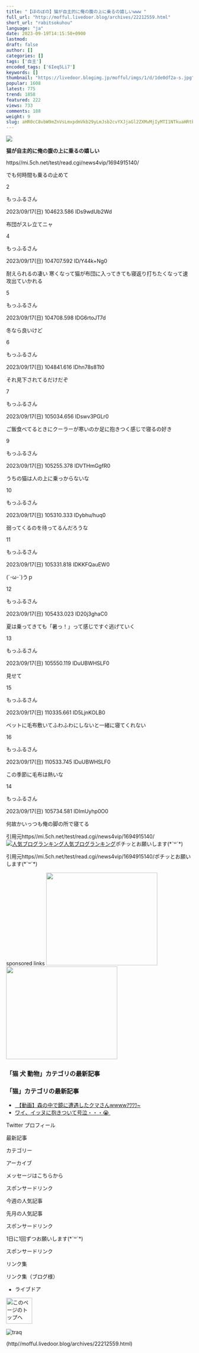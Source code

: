 ```yaml
---
title: "【ほのぼの】猫が自主的に俺の腹の上に乗るの嬉しいwww "
full_url: "http://mofful.livedoor.blog/archives/22212559.html"
short_url: "rabitsokuhou"
language: "ja"
date: 2023-09-19T14:15:50+0900
lastmod: 
draft: false
author: []
categories: []
tags: ['自主']
encoded_tags: ['6Ieq5Li7']
keywords: []
thumbnail: "https://livedoor.blogimg.jp/mofful/imgs/1/d/1de0df2a-s.jpg"
popular: 1608
latest: 775
trend: 1858
featured: 222
views: 733
comments: 188
weight: 9
slug: aHR0cC8vbW9mZnVsLmxpdmVkb29yLmJsb2cvYXJjaGl2ZXMvMjIyMTI1NTkuaHRtbA==
---
```


![](https://livedoor.blogimg.jp/mofful/imgs/1/d/1de0df2a-s.jpg)

<div><p><b><p>猫が自主的に俺の腹の上に乗るの嬉しい</p></b> https//mi.5ch.net/test/read.cgi/news4vip/1694915140/</p><p class='t_b'> でも何時間も乗るの止めて </p> <p class='t_h'>2 <p>もっふるさん</p> <p> 2023/09/17(日) 104623.586 IDs9wdUb2Wd</p></p> <p class='t_b'> 布団がスレ立てニャ </p> <p class='t_h'>4 <p>もっふるさん</p> <p> 2023/09/17(日) 104707.592 ID/Y44k+Ng0</p></p> <p class='t_b'> 耐えられるの凄い 寒くなって猫が布団に入ってきても寝返り打ちたくなって速攻出ていかれる </p> <p class='t_h'>5 <p>もっふるさん</p> <p> 2023/09/17(日) 104708.598 IDG6rtoJT7d</p></p> <p class='t_b'> 冬なら良いけど </p> <p class='t_h'>6 <p>もっふるさん</p> <p> 2023/09/17(日) 104841.616 IDhn78s8Tt0</p></p> <p class='t_b'> それ見下されてるだけだぞ </p> <p class='t_h'>7 <p>もっふるさん</p> <p> 2023/09/17(日) 105034.656 IDswv3PGLr0</p></p> <p class='t_b'> ご飯食べてるときにクーラーが寒いのか足に抱きつく感じで寝るの好き </p> <p class='t_h'>9 <p>もっふるさん</p> <p> 2023/09/17(日) 105255.378 IDVTHmGgfR0</p></p> <p class='t_b'> うちの猫は人の上に乗っからないな </p> <p class='t_h'>10 <p>もっふるさん</p> <p> 2023/09/17(日) 105310.333 IDybhu/huq0</p></p> <p class='t_b'> 弱ってくるのを待ってるんだろうな </p> <p class='t_h'>11 <p>もっふるさん</p> <p> 2023/09/17(日) 105331.818 IDKKFQauEW0</p></p> <p class='t_b'> (´･ω･`)うｐ </p> <p class='t_h'>12 <p>もっふるさん</p> <p> 2023/09/17(日) 105433.023 ID20j3ghaC0</p></p> <p class='t_b'> 夏は乗ってきても「暑っ！」って感じですぐ逃げていく </p> <p class='t_h'>13 <p>もっふるさん</p> <p> 2023/09/17(日) 105550.119 IDuUBWHSLF0</p></p> <p class='t_b'> 見せて </p> <p class='t_h'>15 <p>もっふるさん</p> <p> 2023/09/17(日) 110335.661 ID5LjnKOLB0</p></p> <p class='t_b'> ベットに毛布敷いてふわふわにしないと一緒に寝てくれない </p> <p class='t_h'>16 <p>もっふるさん</p> <p> 2023/09/17(日) 110533.745 IDuUBWHSLF0</p></p> <p class='t_b'> この季節に毛布は熱いな </p> <p class='t_h'>14 <p>もっふるさん</p> <p> 2023/09/17(日) 105734.581 IDImUyhp0O0</p></p> <p class='t_b'> 何故かいっつも俺の脚の所で寝てる </p> 引用元https//mi.5ch.net/test/read.cgi/news4vip/1694915140/<a href='//blog.with2.net/link/?2036932'><img title='人気ブログランキング' src='https//blog.with2.net/img/banner/banner_21.gif'></a><a href='//blog.with2.net/link/?2036932'>人気ブログランキング</a>ポチッとお願いします(*´꒳`*)<img alt='' src='https//www11.a8.net/0.gif?a8mat=3BDUGQ+4RHMA+2HOM+BS629' height='1' width='1' border='0'> <p>引用元https//mi.5ch.net/test/read.cgi/news4vip/1694915140/ポチッとお願いします(*´꒳`*)</p> <p></p>sponsored links <a href='https//clicks.affstrack.com/c?m=7814&c=586147'><img src='https//ads.affstrack.com/i/7814?c=586147' width='300' height='250'></a> <a href='https//px.a8.net/svt/ejp?a8mat=3NPCW9+6P4KS2+54ZG+609HT' rel='nofollow'> <img border='0' width='300' height='250' alt='' src='https//www23.a8.net/svt/bgt?aid=221212809405&wid=001&eno=01&mid=s00000023974001009000&mc=1'></a> <img border='0' width='1' height='1' src='https//www14.a8.net/0.gif?a8mat=3NPCW9+6P4KS2+54ZG+609HT' alt=''> <h3>「猫 犬 動物」カテゴリの最新記事</h3> <ul id='ldblog_related_articles_9e3f72ce_135453'></ul> <h3>「猫」カテゴリの最新記事</h3> <ul id='ldblog_related_articles_9e3f72ce_141612'></ul> <ul></ul> <p id='ad2'></p> <p class='article-option' id='article-options'> </p> <ul class='article-pager'><li class='prev'><a href='http//mofful.livedoor.blog/archives/22230926.html' title='【動画】森の中で鏡に遭遇したクマさんwwwwｱﾜﾜﾜ~'>&nbsp【動画】森の中で鏡に遭遇したクマさんwwwwｱﾜﾜﾜ~</a></li><li class='next both'><a href='http//mofful.livedoor.blog/archives/22226626.html' title='ワイ、イッヌに抱きついて号泣・・・😭'>ワイ、イッヌに抱きついて号泣・・・😭&nbsp</a></li> </ul> <p class='sidetitle'>Twitter プロフィール</p><p class='sidetop'></p> <p class='sidebottom'></p> <p class='sidetitle'>最新記事</p> <p class='sidetop'></p> <p class='sidebottom'></p> <p class='sidetitle'>カテゴリー</p> <p class='sidetop'></p> <p class='sidebottom'></p> <p class='sidetitle'>アーカイブ</p> <p class='sidetop'></p> <p class='sidebottom'></p> <p class='plugin-calendar_default sidewrapper' id='calendarplugin-245427'> </p> <p class='sidetitle'>メッセージはこちらから</p> <p class='sidetop'></p> <p class='sidebottom'></p> <p class='sidetitle'>スポンサードリンク</p> <p class='sidetop'></p> <p class='sidebottom'></p> <p class='sidetitle'>今週の人気記事</p> <p class='sidetop'></p> <p class='sidebottom'></p> <p class='sidetitle'>先月の人気記事</p> <p class='sidetop'></p> <p class='sidebottom'></p> <p class='sidetitle'>スポンサードリンク</p> <p class='sidetop'></p> <p class='sidebottom'></p> <p class='sidetitle'>1日に1回ずつお願いします(*´꒳`*)</p> <p class='sidetop'></p> <p class='sidebottom'></p> <p class='sidetitle'></p> <p class='sidetop'></p> <p class='sidebottom'></p> <p class='sidetitle'>スポンサードリンク</p> <p class='sidetop'></p> <p class='sidebottom'></p> <p class='sidetitle'>リンク集</p> <p class='sidetop'></p> <p class='sidebottom'></p> <p class='sidetitle'></p> <p class='sidetop'></p> <p class='sidebottom'></p> <p class='sidetitle'>リンク集（ブログ様）</p> <p class='sidetop'></p> <p class='sidebottom'></p> <ul id='ld-services'> <li id='blog-powered'><a href='https//blog.livedoor.com/'><img src='https//parts.blog.livedoor.jp/img/usr/cmn/logo_blog_premium.png?v=20230905' width='81' height='17' alt='ライブドアブログ'></a></li> </ul> <p class='to-pagetop'><a href='#'><img src='https//parts.blog.livedoor.jp/img/usr/default_2012/common/to_pagetop.png' width='70' height='70' alt='このページのトップヘ'></a></p> <img src='https//t.blog.livedoor.jp/u.gif' alt='traq'> </div>

(http//mofful.livedoor.blog/archives/22212559.html)
